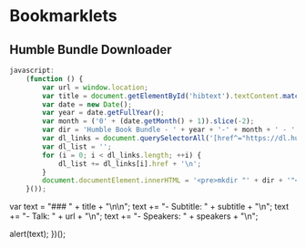 # Bookmarklets

## Humble Bundle Downloader

```js
javascript:
    (function () {
        var url = window.location;
        var title = document.getElementById('hibtext').textContent.match('Humble .*')[0].split(':')[1].trim();
        var date = new Date();
        var year = date.getFullYear();
        var month = ('0' + (date.getMonth() + 1)).slice(-2);
        var dir = 'Humble Book Bundle - ' + year + '-' + month + ' - ' + title;
        var dl_links = document.querySelectorAll('[href^="https://dl.humble.com"]');
        var dl_list = '';
        for (i = 0; i < dl_links.length; ++i) {
            dl_list += dl_links[i].href + '\n';
        }
        document.documentElement.innerHTML = '<pre>mkdir "' + dir + '"<br>cd "' + dir + '"<br>echo "' + url + '" > bundle_downloadpage.txt<br>cat << EOI > bundle_links.txt<br>' + dl_list + 'EOI<br><br>xargs -n 1 curl -JLO < bundle_links.txt<br>for i in *\\?*; do mv -vf "${i}" "${i%%\\?*}"; done</pre>';
    }());
```

var text = "### " + title + "\n\n";
text += "- Subtitle: " + subtitle + "\n";
text += "- Talk: " + url + "\n";
text += "- Speakers: " + speakers + "\n";

alert(text);
})();
```
